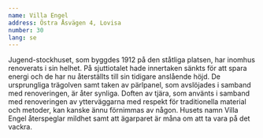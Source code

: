 ```yaml
---
name: Villa Engel
address: Östra Åsvägen 4, Lovisa
number: 30
lang: se
---
```

Jugend-stockhuset, som byggdes 1912 på den ståtliga platsen, har inomhus renoverats i sin helhet. På sjuttiotalet hade innertaken sänkts för att spara energi och de har nu återställts till sin tidigare anslående höjd. De ursprungliga trägolven samt taken av pärlpanel, som avslöjades i samband med renoveringen, är åter synliga. Doften av tjära, som använts i samband med renoveringen av ytterväggarna med respekt för traditionella material och metoder, kan kanske ännu förnimmas av någon. Husets namn Villa Engel återspeglar mildhet samt att ägarparet är måna om att ta vara på det vackra.
